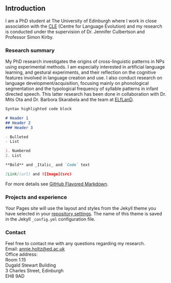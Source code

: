 ## Introduction

I am a PhD student at The University of Edinburgh where I work in close association with the [CLE](http://www.lel.ed.ac.uk/cle/) (Centre for Language Evolution) and my research is conducted under the supervision of Dr. Jennifer Culbertson and Professor Simon Kirby.



### Research summary

My PhD research investigates the origins of cross-linguistic patterns in NPs using experimental methods. I am especially interested in artificial language learning, and gestural experiments, and their reflection on the cognitive features involved in language creation and use. I also conduct research on language development/acquisition, focusing mainly on phonological segmentation and the typological frequency of syllable patterns in infant directed speech. This latter research has been done in collaboration with Dr. Mits Ota and Dr. Barbora Skarabela and the team at [ELfLanD](https://www.elfland.ppls.ed.ac.uk/).

```markdown
Syntax highlighted code block

# Header 1
## Header 2
### Header 3

- Bulleted
- List

1. Numbered
2. List

**Bold** and _Italic_ and `Code` text

[Link](url) and ![Image](src)
```

For more details see [GitHub Flavored Markdown](https://guides.github.com/features/mastering-markdown/).

### Projects and experience

Your Pages site will use the layout and styles from the Jekyll theme you have selected in your [repository settings](https://github.com/annieholtz/annieholtz/settings). The name of this theme is saved in the Jekyll `_config.yml` configuration file.

### Contact
Feel free to contact me with any questions regarding my research.  
Email: annie.holtz@ed.ac.uk  
Office address:  
Room 1.15  
Dugald Stewart Building  
3 Charles Street, Edinburgh  
EH8 9AD  
